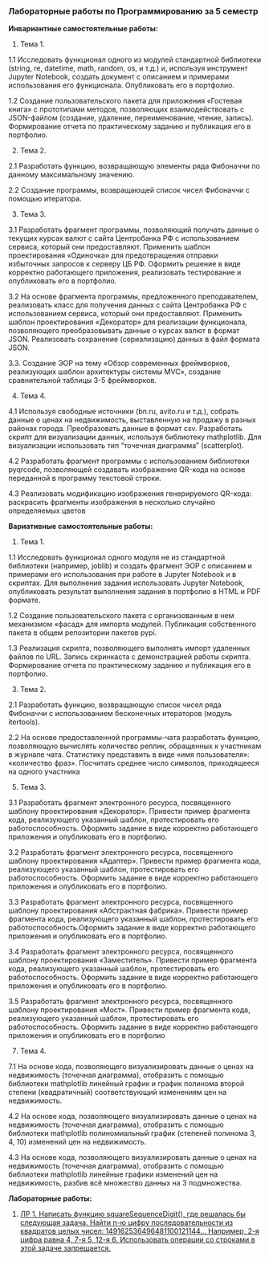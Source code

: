 ### Лабораторные работы по Программированию за 5 семестр

**Инвариантные самостоятельные работы:** 

1. Тема 1. 

1.1 Исследовать функционал одного из модулей стандартной библиотеки (string, re, datetime, math, random, os, и т.д.) и, используя инструмент Jupyter Notebook, создать документ с описанием и примерами использования его
функционала. Опубликовать его в портфолио. 

1.2 Создание пользовательского пакета для приложения «Гостевая книга» с прототипами методов, позволяющих взаимодействовать с JSON-файлом (создание, удаление, переименование, чтение, запись). Формирование отчета по практическому заданию и публикация его в портфолио.

2. Тема 2. 

2.1 Разработать функцию, возвращающую элементы ряда Фибоначчи по данному максимальному значению.

2.2 Создание программы, возвращающей список чисел Фибоначчи с помощью итератора.

3. Тема 3.

3.1 Разработать фрагмент программы, позволяющий получать данные о текущих курсах валют с сайта Центробанка РФ с использованием сервиса, который они предоставляют. Применить шаблон проектирования «Одиночка» для предотвращения отправки избыточных запросов к серверу ЦБ РФ. Оформить решение в виде корректно работающего приложения,
реализовать тестирование и опубликовать его в портфолио.

3.2 На основе фрагмента программы, предложенного преподавателем, реализовать класс для получения данных с сайта Центробанка РФ с использованием сервиса, который они предоставляют. Применить шаблон проектирования «Декоратор» для реализации функционала, позволяющего преобразовывать данные о курсах валют в формат JSON. Реализовать сохранение (сериализацию) данных в файл формата JSON.

3.3. Создание ЭОР на тему «Обзор современных фреймворков, реализующих шаблон архитектуры системы MVC», создание сравнительной таблицы 3-5 фреймворков.

4. Тема 4.

4.1 Используя свободные источники (bn.ru, avito.ru и т.д.), собрать данные о ценах на недвижимость, выставленную на продажу в разных районах города. Преобразовать данные в формат csv. Разработать скрипт для визуализации
данных, используя библиотеку mathplotlib. Для визуализации использовать тип “точечная диаграмма” (scatterplot).

4.2 Разработать фрагмент программы с использованием библиотеки pyqrcode, позволяющей создавать изображение QR-кода на основе переданной в программу текстовой строки.

4.3 Реализовать модификацию изображения генерируемого QR-кода: раскрасить фрагменты изображения в несколько случайно определяемых цветов

**Вариативные самостоятельные работы:**

1. Тема 1.

1.1 Исследовать функционал одного модуля не из стандартной библиотеки (например, joblib) и создать фрагмент ЭОР с описанием и примерами его использования при работе в Jupyter Notebook и в скриптах. Для выполнения задания использовать Jupyter Notebook, опубликовать результат выполнения задания в портфолио в HTML и PDF формате.

1.2 Создание пользовательского пакета с организованным в нем механизмом «фасад» для импорта модулей. Публикация собственного пакета в общем репозитории пакетов pypi.

1.3 Реализация скрипта, позволяющего выполнять импорт удаленных файлов по URL. Запись скринкаста с демонстрацией работы скрипта. Формирование отчета по практическому заданию и публикация его в портфолио.

3. Тема 2.

2.1 Разработать функцию, возвращающую список чисел ряда Фибоначчи с использованием бесконечных итераторов (модуль itertools).

2.2 На основе предоставленной программы-чата разработать функцию, позволяющую вычислять количество реплик, обращенных к участникам в журнале чата. Статистику представить в виде «имя пользователя»: «количество фраз». Посчитать среднее число символов, приходящееся на одного участника

5. Тема 3.

3.1 Разработать фрагмент электронного ресурса, посвященного шаблону проектирования «Декоратор». Привести пример фрагмента кода, реализующего указанный шаблон, протестировать его работоспособность. Оформить задание в виде корректно работающего приложения и опубликовать его в портфолио.

3.2 Разработать фрагмент электронного ресурса, посвященного шаблону проектирования «Адаптер». Привести пример фрагмента кода, реализующего указанный шаблон, протестировать его работоспособность. Оформить задание в виде корректно работающего приложения и опубликовать его в портфолио.

3.3 Разработать фрагмент электронного ресурса, посвященного шаблону проектирования «Абстрактная фабрика». Привести пример фрагмента кода, реализующего указанный шаблон, протестировать его работоспособность.Оформить задание в виде корректно работающего приложения и опубликовать его в портфолио.

3.4 Разработать фрагмент электронного ресурса, посвященного шаблону проектирования «Заместитель». Привести пример фрагмента кода, реализующего указанный шаблон, протестировать его работоспособность. Оформить задание в виде корректно работающего приложения и опубликовать его в портфолио.

3.5 Разработать фрагмент электронного ресурса, посвященного шаблону проектирования «Мост». Привести пример фрагмента кода, реализующего указанный шаблон, протестировать его работоспособность. Оформить задание в виде корректно работающего приложения и опубликовать его в портфолио

7. Тема 4.

7.1 На основе кода, позволяющего визуализировать данные о ценах на недвижимость (точечная диаграмма), отобразить с помощью библиотеки mathplotlib линейный график и график полинома второй степени (квадратичный) соответствующий изменениям цен на недвижимость.

4.2 На основе кода, позволяющего визуализировать данные о ценах на недвижимость (точечная диаграмма), отобразить с помощью библиотеки mathplotlib полиномиальный график (степеней полинома 3, 4, 10) изменений цен на недвижимость.

4.3 На основе кода, позволяющего визуализировать данные о ценах на недвижимость (точечная диаграмма), отобразить с помощью библиотеки mathplotlib линейные графики изменений цен на недвижимость, разбив всё множество данных на 3 подмножества.

**Лабораторные работы:**

1. [ЛР 1. Написать функцию squareSequenceDigit(), где решалась бы следующая задача. Найти n-ю цифру последовательности из квадратов целых чисел: 149162536496481100121144... Например, 2-я цифра равна 4, 7-я 5, 12-я 6. Использовать операции со строками в этой задаче запрещается.](https://github.com/sonyadk/python/blob/gh-pages/5%20SEM/lr1_squareSequenceDigit.py)
